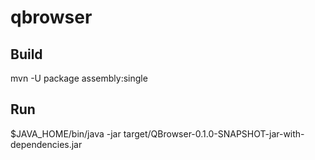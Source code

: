 # qbrowser
## Build
mvn -U package assembly:single
## Run
$JAVA_HOME/bin/java -jar target/QBrowser-0.1.0-SNAPSHOT-jar-with-dependencies.jar

